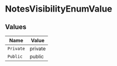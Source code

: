 # NotesVisibilityEnumValue


## Values

| Name      | Value     |
| --------- | --------- |
| `Private` | private   |
| `Public`  | public    |